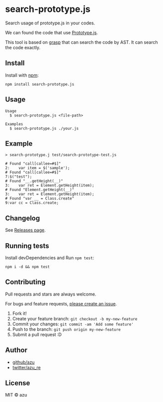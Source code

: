 # search-prototype.js

Search usage of prototype.js in your codes.

We can found the code that use [Prototype.js](http://prototypejs.org/ "Prototype").

This tool is based on [grasp](http://www.graspjs.com/ "grasp") that can search the code by AST.
It can search the code exactly.

## Install

Install with [npm](https://www.npmjs.com/):

    npm install search-prototype.js

## Usage

    Usage
      $ search-prototype.js <file-path>

    Examples
      $ search-prototype.js ./your.js
      
## Example

```
> search-prototype.j test/search-prototype-test.js

# Found "call[callee=#$]"
2:    var item = $('sample');
# Found "call[callee=#$]"
7:$("test");
# Found "__.getHeight(__)"
3:    var ret = Element.getHeight(item);
# Found "Element.getHeight(__)"
3:    var ret = Element.getHeight(item);
# Found "var __ = Class.create"
9:var cc = Class.create;

```

## Changelog

See [Releases page](https://github.com/azu/search-prototype.js/releases).

## Running tests

Install devDependencies and Run `npm test`:

    npm i -d && npm test

## Contributing

Pull requests and stars are always welcome.

For bugs and feature requests, [please create an issue](https://github.com/azu/search-prototype.js/issues).

1. Fork it!
2. Create your feature branch: `git checkout -b my-new-feature`
3. Commit your changes: `git commit -am 'Add some feature'`
4. Push to the branch: `git push origin my-new-feature`
5. Submit a pull request :D

## Author

- [github/azu](https://github.com/azu)
- [twitter/azu_re](https://twitter.com/azu_re)

## License

MIT © azu
